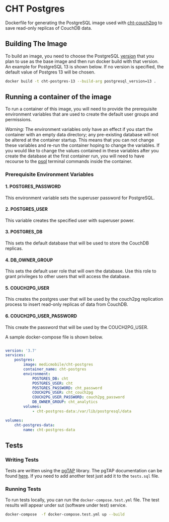 # CHT Postgres

Dockerfile for generating the PostgreSQL image used with [cht-couch2pg](https://github.com/medic/cht-couch2pg) to save read-only replicas of CouchDB data.

## Building The Image

To build an image, you need to choose the  PostgreSQL [version](https://hub.docker.com/_/postgres) that you plan to use as the base image and then run docker build with that version. An example for PostgreSQL 13 is shown below. If no version is specified, the default value of Postgres 13 will be chosen.

```bash
docker build -t cht-postgres-13 --build-arg postgresql_version=13 .
```

## Running a container of the image

To run a container of this image, you will need to provide the prerequisite environment variables that are used to create the default user groups and permissions.

*Warning:* The environment variables only have an effect if you start the container with an empty data directory; any pre-existing database will not be altered at the container startup. This means that you can not change these variables and re-run the container hoping to change the variables.  If you would like to change the values contained in these variables after you create the database at the first container run, you will need to have recourse to the [psql](https://www.postgresql.org/docs/13/app-psql.html) terminal commands inside the container.

### Prerequisite Environment Variables

#### 1. POSTGRES_PASSWORD

This environment variable sets the superuser password for PostgreSQL.

#### 2. POSTGRES_USER

This variable creates the specified user with superuser power.

#### 3. POSTGRES_DB

This sets the default database that will be used to store the CouchDB replicas.

#### 4. DB_OWNER_GROUP

This sets the default user role that will own the database. Use this role to grant privileges to other users that will access the database.

#### 5. COUCH2PG_USER

This creates the postgres user that will be used by the couch2pg replication process to insert read-only replicas of data from  CouchDB.

#### 6. COUCH2PG_USER_PASSWORD

This create the password that will be used by the COUCH2PG_USER.

A sample docker-compose file is shown below.

```yaml

version: '3.7'
services:
    postgres:
        image: medicmobile/cht-postgres
        container_name: cht-postgres
        environment:
            POSTGRES_DB: cht
            POSTGRES_USER: cht
            POSTGRES_PASSWORD: cht_password
            COUCH2PG_USER: cht_couch2pg
            COUCH2PG_USER_PASSWORD: couch2pg_password
            DB_OWNER_GROUP: cht_analytics
        volumes:
            - cht-postgres-data:/var/lib/postgresql/data

volumes:
    cht-postgres-data:
        name: cht-postgres-data


```

## Tests

### Writing Tests

Tests are written using the [pgTAP](https://pgtap.org/) library.  The pgTAP documentation can be found [here](https://pgtap.org/). If you need to add another test just add it to the `tests.sql` file.

### Running Tests

To run tests locally, you can run the `docker-compose.test.yml` file. The test results will appear under sut (software under test) service.

```bash
docker-compose  -f docker-compose.test.yml up --build
```
